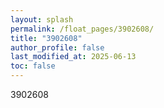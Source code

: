 ```yaml
---
layout: splash
permalink: /float_pages/3902608/
title: "3902608"
author_profile: false
last_modified_at: 2025-06-13
toc: false
---
```

 
3902608
